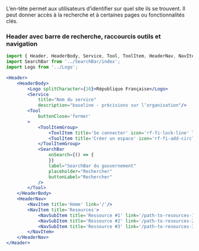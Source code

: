 L’en-tête permet aux utilisateurs d’identifier sur quel site ils se trouvent. Il peut donner accès à la recherche et à certaines pages ou fonctionnalités clés.

### Header avec barre de recherche, raccourcis outils et navigation

```jsx
import { Header, HeaderBody, Service, Tool, ToolItem, HeaderNav, NavItem, NavSubItem, ToolItemGroup } from '.';
import SearchBar from '../SearchBar/index';
import Logo from '../Logo';

<Header>
    <HeaderBody>
        <Logo splitCharacter={10}>République Française</Logo>
        <Service
            title="Nom du service"
            description="baseline - précisions sur l‘organisation"/>
        <Tool
            buttonClose='fermer'
        >
            <ToolItemGroup>
                <ToolItem title='Se connecter' icon='rf-fi-lock-line' link='/path'></ToolItem>
                <ToolItem title='Créer un espace' icon='rf-fi-add-circle-line' link='/path'></ToolItem>
            </ToolItemGroup>
            <SearchBar
                onSearch={() => {
                }}
                label="SearchBar du gouvernement"
                placeholder="Rechercher"
                buttonLabel="Rechercher"
            />
        </Tool>
    </HeaderBody>
    <HeaderNav>
        <NavItem title='Home' link='/'/>
        <NavItem title='Resources'>
            <NavSubItem title='Ressource #1' link='/path-to-resources-1'/>
            <NavSubItem title='Ressource #2' link='/path-to-resources-2'/>
            <NavSubItem title='Ressource #3' link='/path-to-resources-3'/>
        </NavItem>
    </HeaderNav>
</Header>
```
